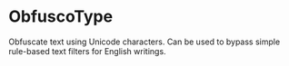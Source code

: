# ObfuscoType
Obfuscate text using Unicode characters. Can be used to bypass simple rule-based text filters for English writings.
